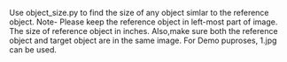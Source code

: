 Use object_size.py to find the size of any object simlar to the reference object.
Note- Please keep the reference object in left-most part of image. The size of reference object in inches.
Also,make sure both the reference object and target object are in the same image. For Demo puproses, 1.jpg can be used.
